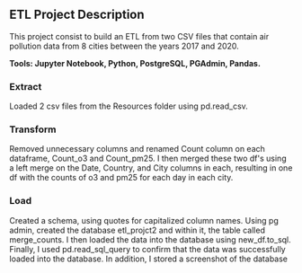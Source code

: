 ## ETL Project Description

This project consist to build an ETL from two CSV files that contain air pollution data from 8 cities between the years 2017 and 2020.


<b>Tools: Jupyter Notebook, Python, PostgreSQL, PGAdmin, Pandas.</b>

### Extract 
Loaded 2 csv files from the Resources folder using pd.read_csv.

### Transform
Removed unnecessary columns and renamed Count column on each dataframe, Count_o3 and Count_pm25. I then merged these two df's using a left merge on the Date, Country, and City columns in each, resulting in one df with the counts of o3 and pm25 for each day in each city.

### Load 
Created a schema, using quotes for capitalized column names. Using pg admin, created the database etl_projct2 and within it, the table called merge_counts. I then loaded the data into the database using new_df.to_sql. Finally, I used pd.read_sql_query to confirm that the data was successfully loaded into the database. In addition, I stored a screenshot of the database


